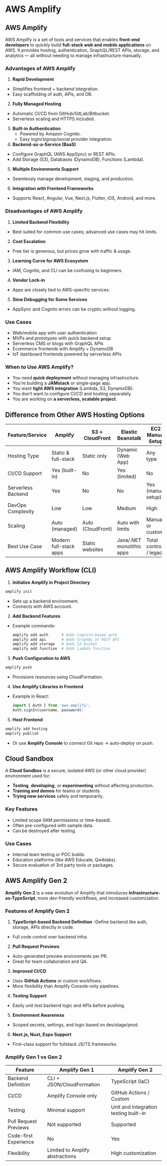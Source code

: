 # AWS Amplify

## AWS Amplify

AWS Amplify is a set of tools and services that enables **front-end developers** to quickly build **full-stack web and mobile applications** on AWS. It provides hosting, authentication, GraphQL/REST APIs, storage, and analytics — all without needing to manage infrastructure manually.

### Advantages of AWS Amplify

1. **Rapid Development**
  - Simplifies frontend + backend integration.
  - Easy scaffolding of auth, APIs, and DB.
2. **Fully Managed Hosting**
  - Automatic CI/CD from GitHub/GitLab/Bitbucket.
  - Serverless scaling and HTTPS included.
3. **Built-in Authentication**
   - Powered by Amazon Cognito.
   - Easy login/signup/social provider integration.
4. **Backend-as-a-Service (BaaS)**
  - Configure GraphQL (AWS AppSync) or REST APIs.
  - Add Storage (S3), Databases (DynamoDB), Functions (Lambda).
5. **Multiple Environments Support**
  - Seamlessly manage development, staging, and production.
6. **Integration with Frontend Frameworks**
  - Supports React, Angular, Vue, Next.js, Flutter, iOS, Android, and more.

### Disadvantages of AWS Amplify

1. **Limited Backend Flexibility**
  - Best suited for common use cases; advanced use cases may hit limits.
2. **Cost Escalation**
  - Free tier is generous, but prices grow with traffic & usage.
3. **Learning Curve for AWS Ecosystem**
  - IAM, Cognito, and CLI can be confusing to beginners.
4. **Vendor Lock-in**
  - Apps are closely tied to AWS-specific services.
5. **Slow Debugging for Some Services**
  - AppSync and Cognito errors can be cryptic without logging.

### Use Cases
- Web/mobile app with user authentication
- MVPs and prototypes with quick backend setup
- Serverless CMS or blogs with GraphQL APIs
- Ecommerce frontends with Amplify + DynamoDB
- IoT dashboard frontends powered by serverless APIs

### When to Use AWS Amplify?

- You need **quick deployment** without managing infrastructure.
- You’re building a **JAMstack** or single-page app.
- You want **tight AWS integration** (Lambda, S3, DynamoDB).
- You don’t want to configure CI/CD and hosting separately.
- You are working on **a serverless, scalable project**.

## Difference from Other AWS Hosting Options
| Feature/Service | **Amplify**  | **S3 + CloudFront** | **Elastic Beanstalk**  | **EC2 Manual Setup** |
|---|---|---|---|---|
| Hosting Type  | Static & full-stack | Static only| Dynamic (Web App) | Any type |
| CI/CD Support | Yes (built-in) | No | Yes (limited) | No |
| Serverless Backend | Yes | No  | No  | Yes (manual setup) |
| DevOps Complexity  | Low  | Low | Medium  | High  |
| Scaling | Auto (managed) | Auto (CloudFront) | Auto with limits | Manual or custom  |
| Best Use Case | Modern full-stack apps | Static websites | Java/.NET monolithic apps | Total control / legacy |

## AWS Amplify Workflow (CLI)
1. **Initialize Amplify in Project Directory**

  ```bash
  amplify init
  ```

  - Sets up a backend environment.
  - Connects with AWS account.

2. **Add Backend Features**

  - Example commands:

    ```bash
    amplify add auth      # Adds Cognito-based auth
    amplify add api       # Adds GraphQL or REST API
    amplify add storage   # Adds S3 bucket
    amplify add function  # Adds Lambda function
    ```

3. **Push Configuration to AWS**

  ```bash
  amplify push
  ```

  - Provisions resources using CloudFormation.

4. **Use Amplify Libraries in Frontend**

  - Example in React:

    ```javascript
    import { Auth } from 'aws-amplify';
    Auth.signIn(username, password);
    ```

5. **Host Frontend**

  ```bash
  amplify add hosting
  amplify publish
  ```

  - Or use **Amplify Console** to connect Git repo → auto-deploy on push.

## Cloud Sandbox

A **Cloud Sandbox** is a secure, isolated AWS (or other cloud provider) environment used for:

- **Testing**, **developing**, or **experimenting** without affecting production.
- **Training and demos** for teams or students.
- **Trying new services** safely and temporarily.

### Key Features

- Limited scope (IAM permissions or time-based).
- Often pre-configured with sample data.
- Can be destroyed after testing.

### Use Cases

- Internal team testing or POC builds.
- Education platforms (like AWS Educate, Qwiklabs).
- Secure evaluation of 3rd party tools or packages.

## AWS Amplify Gen 2

**Amplify Gen 2** is a new evolution of Amplify that introduces **Infrastructure-as-TypeScript**, more dev-friendly workflows, and increased customization.

### Features of Amplify Gen 2

1. **TypeScript-based Backend Definition**
  -Define backend like auth, storage, APIs directly in code.
  - Full code control over backend infra.

2. **Pull Request Previews**
  - Auto-generated preview environments per PR.
  - Great for team collaboration and QA.

3. **Improved CI/CD**
  - Uses **GitHub Actions** or custom workflows.
  - More flexibility than Amplify Console-only pipelines.

4. **Testing Support**

  - Easily unit test backend logic and APIs before pushing.

5. **Environment Awareness**

  - Scoped secrets, settings, and logic based on dev/stage/prod.

6. **Next.js, Nuxt, Expo Support**

  - First-class support for fullstack JS/TS frameworks.

### Amplify Gen 1 vs Gen 2

| Feature | **Amplify Gen 1** | **Amplify Gen 2** |
|---|---|---|
| Backend Definition | CLI + JSON/CloudFormation | TypeScript (IaC) |
| CI/CD | Amplify Console only | GitHub Actions / Custom |
| Testing | Minimal support | Unit and integration testing built-in |
| Pull Request Previews | Not supported | Supported |
| Code-first Experience | No | Yes |
| Flexibility | Limited to Amplify abstractions | High customization |
